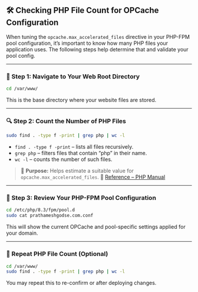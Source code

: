 
## 🛠️ Checking PHP File Count for OPCache Configuration

When tuning the `opcache.max_accelerated_files` directive in your PHP-FPM pool configuration, it’s important to know how many PHP files your application uses. The following steps help determine that and validate your pool config.

---

### 📁 Step 1: Navigate to Your Web Root Directory

```bash
cd /var/www/
```

This is the base directory where your website files are stored.

---

### 🔍 Step 2: Count the Number of PHP Files

```bash
sudo find . -type f -print | grep php | wc -l
```

* `find . -type f -print` – lists all files recursively.
* `grep php` – filters files that contain “php” in their name.
* `wc -l` – counts the number of such files.

> 🔢 **Purpose:** Helps estimate a suitable value for `opcache.max_accelerated_files`.
> 📖 [Reference – PHP Manual](https://www.php.net/manual/en/opcache.configuration.php#ini.opcache.max-accelerated-files)

---

### 📄 Step 3: Review Your PHP-FPM Pool Configuration

```bash
cd /etc/php/8.3/fpm/pool.d
sudo cat prathameshgodse.com.conf
```

This will show the current OPCache and pool-specific settings applied for your domain.

---

### 🔁 Repeat PHP File Count (Optional)

```bash
cd /var/www/
sudo find . -type f -print | grep php | wc -l
```

You may repeat this to re-confirm or after deploying changes.

